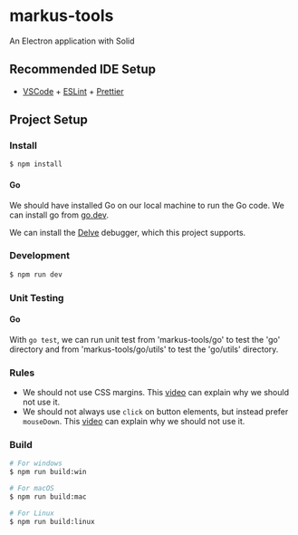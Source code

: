 # markus-tools

An Electron application with Solid

## Recommended IDE Setup

- [VSCode](https://code.visualstudio.com/) + [ESLint](https://marketplace.visualstudio.com/items?itemName=dbaeumer.vscode-eslint) + [Prettier](https://marketplace.visualstudio.com/items?itemName=esbenp.prettier-vscode)

## Project Setup

### Install

```bash
$ npm install
```

#### Go

We should have installed Go on our local machine to run the Go code. We can install go from [go.dev](https://go.dev/doc/install).

We can install the [Delve](https://github.com/go-delve/delve) debugger, which this project supports.

### Development

```bash
$ npm run dev
```

<!--
TODO: how to install: IntelliJ IDEA, OpenJDK (if it is used)
TODO: JUnit, how to to name unit tests, given-When-Then
-->

### Unit Testing

#### Go

With `go test`, we can run unit test from 'markus-tools/go' to test the 'go' directory and from 'markus-tools/go/utils' to test the 'go/utils' directory.

### Rules

- We should not use CSS margins. This [video](https://www.youtube.com/watch?v=KVQMoEFUee8) can explain why we should not use it.
- We should not always use `click` on button elements, but instead prefer `mouseDown`. This [video](https://www.youtube.com/watch?v=yaMGtiPckAQ) can explain why we should not use it.

### Build

```bash
# For windows
$ npm run build:win

# For macOS
$ npm run build:mac

# For Linux
$ npm run build:linux
```
